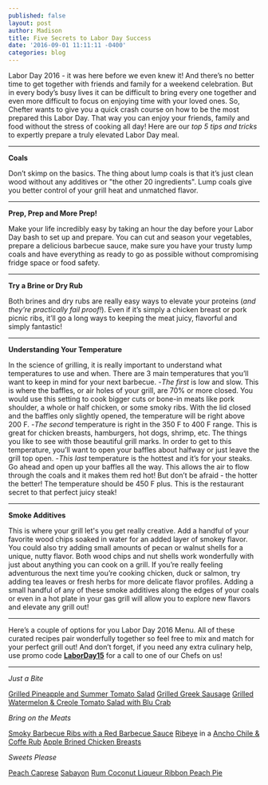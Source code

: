 ```yaml
---
published: false
layout: post
author: Madison
title: Five Secrets to Labor Day Success
date: '2016-09-01 11:11:11 -0400'
categories: blog
---
```

Labor Day 2016 - it was here before we even knew it! And there’s no better time to get together with friends and family for a weekend celebration. But in every body’s busy lives it can be difficult to bring every one together and even more difficult to focus on enjoying time with your loved ones. So, Chefter wants to give you a quick crash course on how to be the most prepared this Labor Day. That way you can enjoy your friends, family and food without the stress of cooking all day! Here are our _top 5 tips and tricks_ to expertly prepare a truly elevated Labor Day meal. 

***

**Coals**

Don’t skimp on the basics. The thing about lump coals is that it’s just clean wood without any additives or "the other 20 ingredients". Lump coals give you better control of your grill heat and unmatched flavor.

***

**Prep, Prep and More Prep!**

Make your life incredibly easy by taking an hour the day before your Labor Day bash to set up and prepare. You can cut and season your vegetables, prepare a delicious barbecue sauce, make sure you have your trusty lump coals and have everything as ready to go as possible without compromising fridge space or food safety.

***

**Try a Brine or Dry Rub**

Both brines and dry rubs are really easy ways to elevate your proteins (_and they’re practically fail proof!_). Even if it’s simply a chicken breast or pork picnic ribs, it’ll go a long ways to keeping the meat juicy, flavorful and simply fantastic! 

***

**Understanding Your Temperature**

In the science of grilling, it is really important to understand what temperatures to use and when. There are 3 main temperatures that you’ll want to keep in mind for your next barbecue. 
-_The first_ is low and slow. This is where the baffles, or air holes of your grill, are 70% or more closed. You would use this setting to cook bigger cuts or bone-in meats like pork shoulder, a whole or half chicken, or some smoky ribs. With the lid closed and the baffles only slightly opened, the temperature will be right above 200 F. 
-_The second_ temperature is right in the 350 F to 400 F range. This is great for chicken breasts, hamburgers, hot dogs, shrimp, etc. The things you like to see with those beautiful grill marks. In order to get to this temperature, you’ll want to open your baffles about halfway or just leave the grill top open. 
-_This last_ temperature is the hottest and it’s for your steaks. Go ahead and open up your baffles all the way. This allows the air to flow through the coals and it makes them red hot! But don’t be afraid - the hotter the better! The temperature should be 450 F plus. This is the restaurant secret to that perfect juicy steak!

***

**Smoke Additives**

This is where your grill let's you get really creative. Add a handful of your favorite wood chips soaked in water for an added layer of smokey flavor. You could also try adding small amounts of pecan or walnut shells for a unique, nutty flavor. Both wood chips and nut shells work wonderfully with just about anything you can cook on a grill. If you’re really feeling adventurous the next time you’re cooking chicken, duck or salmon, try adding tea leaves or fresh herbs for more delicate flavor profiles. Adding a small handful of any of these smoke additives along the edges of your coals or even in a hot plate in your gas grill will allow you to explore new flavors and elevate any grill out!

***

Here’s a couple of options for you Labor Day 2016 Menu. All of these curated recipes pair wonderfully together so feel free to mix and match for your perfect grill out! And don’t forget, if you need any extra culinary help, use promo code [**LaborDay15**](https://www.chefter.com/download/index.html) for a call to one of our Chefs on us!

***

_Just a Bite_

[Grilled Pineapple and Summer Tomato Salad](http://recipes.chefter.com/g37ds) [Grilled Greek Sausage](https://recipes.chefter.com/g36t4)
[Grilled Watermelon & Creole Tomato Salad with Blu Crab](https://recipes.chefter.com/g37tc)

_Bring on the Meats_

[Smoky Barbecue Ribs with a Red Barbecue Sauce](https://recipes.chefter.com/g3ytq) [Ribeye](https://recipes.chefter.com/g2yt1) in a [Ancho Chile & Coffe Rub](https://recipes.chefter.com/g27ds)
[Apple Brined Chicken Breasts](https://recipes.chefter.com/g27t2)

_Sweets Please_

[Peach Caprese](https://recipes.chefter.com/g37d2) 
[Sabayon](https://recipes.chefter.com/g25tm) 
[Rum Coconut Liqueur Ribbon Peach Pie](https://recipes.chefter.com/g27tm)
